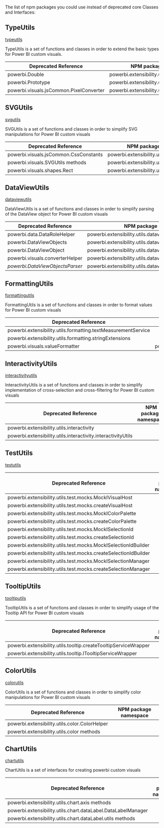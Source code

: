 
The list of npm packages you could use instead of deprecated core Classes and Interfaces:

## TypeUtils
[typeutils](https://www.npmjs.com/package/powerbi-visuals-utils-typeutils)

TypeUtils is a set of functions and classes in order to extend the basic types for Power BI custom visuals.

Deprecated Reference | NPM package namespace
--------------|----------------------
powerbi.Double | powerbi.extensibility.utils.type.Double
powerbi.Prototype | powerbi.extensibility.utils.type.Prototype
powerbi.visuals.jsCommon.PixelConverter | powerbi.extensibility.utils.type.PixelConverter

## SVGUtils
[svgutils](https://www.npmjs.com/package/powerbi-visuals-utils-svgutils)

SVGUtils is a set of functions and classes in order to simplify SVG manipulations for Power BI custom visuals

Deprecated Reference | NPM package namespace
--------------|----------------------
powerbi.visuals.jsCommon.CssConstants | powerbi.extensibility.utils.svg.CssConstants
powerbi.visuals.SVGUtils methods | powerbi.extensibility.utils.svg methods
powerbi.visuals.shapes.Rect | powerbi.extensibility.utils.svg.shapes.Rect

## DataViewUtils
[dataviewutils](https://www.npmjs.com/package/powerbi-visuals-utils-dataviewutils)

DataViewUtils is a set of functions and classes in order to simplify parsing of the DataView object for Power BI custom visuals

Deprecated Reference | NPM package namespace
--------------|----------------------
powerbi.data.DataRoleHelper | powerbi.extensibility.utils.dataview.DataRoleHelper
powerbi.DataViewObjects | powerbi.extensibility.utils.dataview.DataViewObjects
powerbi.DataViewObject  | powerbi.extensibility.utils.dataview.DataViewObject
powerbi.visuals.converterHelper | powerbi.extensibility.utils.dataview.converterHelper
*powerbi.DataViewObjectsParser* | powerbi.extensibility.utils.dataview.DataViewObjectsParser

## FormattingUtils
[formattingutils](https://www.npmjs.com/package/powerbi-visuals-utils-formattingutils)

FormattingUtils is a set of functions and classes in order to format values for Power BI custom visuals

Deprecated Reference | NPM package namespace
--------------|----------------------
 | powerbi.extensibility.utils.formatting.textMeasurementService
 | powerbi.extensibility.utils.formatting.stringExtensions
powerbi.visuals.valueFormatter | powerbi.extensibility.utils.formatting.valueFormatter

## InteractivityUtils

[interactivityutils](https://www.npmjs.com/package/powerbi-visuals-utils-interactivityutils)

InteractivityUtils is a set of functions and classes in order to simplify implementation of cross-selection and cross-filtering for Power BI custom visuals

Deprecated Reference | NPM package namespace
--------------|----------------------
 | powerbi.extensibility.utils.interactivity
 | powerbi.extensibility.utils.interactivity.interactivityUtils

## TestUtils

[testutils](https://www.npmjs.com/package/powerbi-visuals-utils-testutils) 

Deprecated Reference | NPM package namespace
--------------|----------------------
 | powerbi.extensibility.utils.test.mocks.MockIVisualHost
 | powerbi.extensibility.utils.test.mocks.createVisualHost
 | powerbi.extensibility.utils.test.mocks.MockIColorPalette
 | powerbi.extensibility.utils.test.mocks.createColorPalette
 | powerbi.extensibility.utils.test.mocks.MockISelectionId
 | powerbi.extensibility.utils.test.mocks.createSelectionId
 | powerbi.extensibility.utils.test.mocks.MockISelectionIdBuilder
 | powerbi.extensibility.utils.test.mocks.createSelectionIdBuilder
 | powerbi.extensibility.utils.test.mocks.MockISelectionManager
 | powerbi.extensibility.utils.test.mocks.createSelectionManager

## TooltipUtils

[tooltiputils](https://www.npmjs.com/package/powerbi-visuals-utils-tooltiputils)

TooltipUtils is a set of functions and classes in order to simplify usage of the Tooltip API for Power BI custom visuals

Deprecated Reference | NPM package namespace
--------------|----------------------
 | powerbi.extensibility.utils.tooltip.createTooltipServiceWrapper
 | powerbi.extensibility.utils.tooltip.ITooltipServiceWrapper
 
## ColorUtils

[colorutils](https://www.npmjs.com/package/powerbi-visuals-utils-colorutils)

ColorUtils is a set of functions and classes in order to simplify color manipulations for Power BI custom visuals

Deprecated Reference | NPM package namespace
--------------|----------------------
 | powerbi.extensibility.utils.color.ColorHelper
 | powerbi.extensibility.utils.color methods

## ChartUtils

[chartutils](https://www.npmjs.com/package/powerbi-visuals-utils-chartutils)

ChartUtils is a set of interfaces for creating powerbi custom visuals

Deprecated Reference | NPM package namespace
--------------|----------------------
 | powerbi.extensibility.utils.chart.axis methods
 | powerbi.extensibility.utils.chart.dataLabel.DataLabelManager
 | powerbi.extensibility.utils.chart.dataLabel.utils methods

